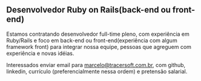 Desenvolvedor Ruby on Rails(back-end ou front-end)
--------

Estamos contratando desenvolvedor full-time pleno, com experiência em Ruby/Rails e foco em back-end ou front-end(experiência com algum framework front) para integrar nossa equipe, pessoas que agreguem com experiência e novas idéias.

Interessados enviar email para marcelo@tracersoft.com.br, com github, linkedin, currículo (preferencialmente nessa ordem) e pretensão salarial.
